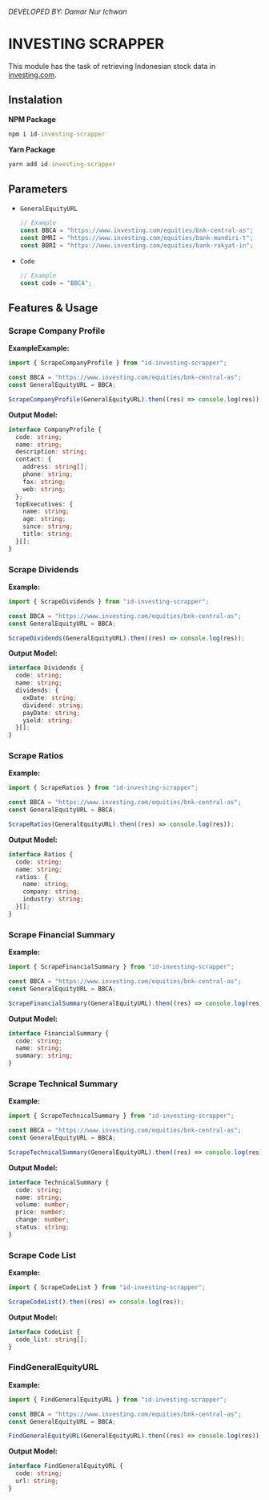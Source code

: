 _DEVELOPED BY: Damar Nur Ichwan_

# INVESTING SCRAPPER

This module has the task of retrieving Indonesian stock data in [investing.com](https://www.investing.com/).

## Instalation

**NPM Package**

```cmd
npm i id-investing-scrapper
```

**Yarn Package**

```cmd
yarn add id-investing-scrapper
```

## Parameters

- `GeneralEquityURL`
  ```ts
  // Example
  const BBCA = "https://www.investing.com/equities/bnk-central-as";
  const BMRI = "https://www.investing.com/equities/bank-mandiri-t";
  const BBRI = "https://www.investing.com/equities/bank-rakyat-in";
  ```
- `Code`
  ```ts
  // Example
  const code = "BBCA";
  ```

## Features & Usage

### Scrape Company Profile

**ExampleExample:**

```ts
import { ScrapeCompanyProfile } from "id-investing-scrapper";

const BBCA = "https://www.investing.com/equities/bnk-central-as";
const GeneralEquityURL = BBCA;

ScrapeCompanyProfile(GeneralEquityURL).then((res) => console.log(res));
```

**Output Model:**

```ts
interface CompanyProfile {
  code: string;
  name: string;
  description: string;
  contact: {
    address: string[];
    phone: string;
    fax: string;
    web: string;
  };
  topExecutives: {
    name: string;
    age: string;
    since: string;
    title: string;
  }[];
}
```

### Scrape Dividends

**Example:**

```ts
import { ScrapeDividends } from "id-investing-scrapper";

const BBCA = "https://www.investing.com/equities/bnk-central-as";
const GeneralEquityURL = BBCA;

ScrapeDividends(GeneralEquityURL).then((res) => console.log(res));
```

**Output Model:**

```ts
interface Dividends {
  code: string;
  name: string;
  dividends: {
    exDate: string;
    dividend: string;
    payDate: string;
    yield: string;
  }[];
}
```

### Scrape Ratios

**Example:**

```ts
import { ScrapeRatios } from "id-investing-scrapper";

const BBCA = "https://www.investing.com/equities/bnk-central-as";
const GeneralEquityURL = BBCA;

ScrapeRatios(GeneralEquityURL).then((res) => console.log(res));
```

**Output Model:**

```ts
interface Ratios {
  code: string;
  name: string;
  ratios: {
    name: string;
    company: string;
    industry: string;
  }[];
}
```

### Scrape Financial Summary

**Example:**

```ts
import { ScrapeFinancialSummary } from "id-investing-scrapper";

const BBCA = "https://www.investing.com/equities/bnk-central-as";
const GeneralEquityURL = BBCA;

ScrapeFinancialSummary(GeneralEquityURL).then((res) => console.log(res));
```

**Output Model:**

```ts
interface FinancialSummary {
  code: string;
  name: string;
  summary: string;
}
```

### Scrape Technical Summary

**Example:**

```ts
import { ScrapeTechnicalSummary } from "id-investing-scrapper";

const BBCA = "https://www.investing.com/equities/bnk-central-as";
const GeneralEquityURL = BBCA;

ScrapeTechnicalSummary(GeneralEquityURL).then((res) => console.log(res));
```

**Output Model:**

```ts
interface TechnicalSummary {
  code: string;
  name: string;
  volume: number;
  price: number;
  change: number;
  status: string;
}
```

### Scrape Code List

**Example:**

```ts
import { ScrapeCodeList } from "id-investing-scrapper";

ScrapeCodeList().then((res) => console.log(res));
```

**Output Model:**

```ts
interface CodeList {
  code_list: string[];
}
```

### FindGeneralEquityURL

**Example:**

```ts
import { FindGeneralEquityURL } from "id-investing-scrapper";

const BBCA = "https://www.investing.com/equities/bnk-central-as";
const GeneralEquityURL = BBCA;

FindGeneralEquityURL(GeneralEquityURL).then((res) => console.log(res));
```

**Output Model:**

```ts
interface FindGeneralEquityURL {
  code: string;
  url: string;
}
```
